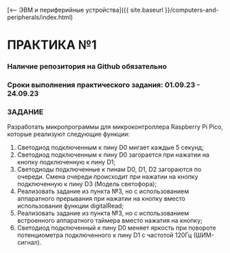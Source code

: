 [⟵ ЭВМ и периферийные устройства]({{ site.baseurl }}/computers-and-peripherals/index.html)

# **ПРАКТИКА №1**

### **Наличие репозитория на Github обязательно**

### **Сроки выполнения практического задания: 01.09.23 - 24.09.23**

### **ЗАДАНИЕ**

Разработать микропрограммы для микроконтроллера Raspberry Pi Pico, которые реализуют следующие функции:
1.  Светодиод подключенным к пину D0 мигает каждые 5 секунд;
2.  Светодиод подключенным к пину D0 загорается при нажатии на кнопку подключенную к пину D1;
3.  Светодиоды подключенные к пинам D0, D1, D2 загораются по очереди. Смена очереди происходит при нажатии на кнопку подключенную к пину D3 (Модель светофора);
4.  Реализовать задание из пункта №3, но с использованием аппаратного прерывания при нажатии на кнопку вместо использования функции digitalRead;
5.  Реализовать задание из пункта №3, но с использованием встроенного аппаратного таймера вместо нажатия на кнопку;
6.  Светодиод подключенный к пину D0 меняет яркость при повороте потенциометра подключенного к пину D1 с частотой 120Гц (ШИМ-сигнал).
